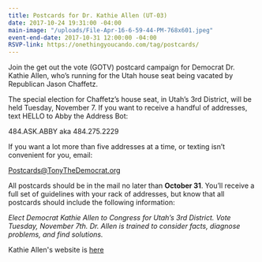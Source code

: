 ```yaml
---
title: Postcards for Dr. Kathie Allen (UT-03)
date: 2017-10-24 19:31:00 -04:00
main-image: "/uploads/File-Apr-16-6-59-44-PM-768x601.jpeg"
event-end-date: 2017-10-31 12:00:00 -04:00
RSVP-link: https://onethingyoucando.com/tag/postcards/
---
```


Join the get out the vote (GOTV) postcard campaign for Democrat Dr. Kathie Allen, who’s running for the Utah house seat being vacated by Republican Jason Chaffetz.

The special election for Chaffetz’s house seat, in Utah’s 3rd District, will be held Tuesday, November 7. If you want to receive a handful of addresses, text HELLO to Abby the Address Bot:

484\.ASK.ABBY aka 484.275.2229

If you want a lot more than five addresses at a time, or texting isn’t convenient for you, email:

Postcards@TonyTheDemocrat.org

All postcards should be in the mail no later than **October 31**. You’ll receive a full set of guidelines with your rack of addresses, but know that all postcards should include the following information:

*Elect Democrat Kathie Allen to Congress for Utah’s 3rd District.*
*Vote Tuesday, November 7th.*
*Dr. Allen is trained to consider facts, diagnose problems, and find solutions.*

Kathie Allen's website is [here](https://www.drkathieforcongress.com/)